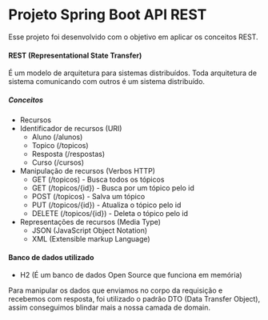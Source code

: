 # Projeto Spring Boot API REST
Esse projeto foi desenvolvido com o objetivo em aplicar os conceitos REST.
#### REST (Representational State Transfer)
É um modelo de arquitetura para sistemas distribuídos. Toda arquitetura de sistema comunicando com outros é um sistema distribuído.
##### Conceitos
- Recursos
- Identificador de recursos (URI)
    * Aluno (/alunos)
    * Topico (/topicos)
    * Resposta (/respostas)
    * Curso (/cursos)
- Manipulação de recursos (Verbos HTTP) 
    * GET (/topicos) - Busca todos os tópicos
    * GET (/topicos/{id}) - Busca por um tópico pelo id
    * POST (/topicos) - Salva um tópico
    * PUT (/topicos/{id}) - Atualiza o tópico pelo id
    * DELETE (/topicos/{id}) - Deleta o tópico pelo id
- Representações de recursos (Media Type)
    * JSON (JavaScript Object Notation)
    * XML (Extensible markup Language)
#### Banco de dados utilizado
- H2 (É um banco de dados Open Source que funciona em memória)

Para manipular os dados que enviamos no corpo da requisição e recebemos com resposta, foi utilizado o padrão DTO (Data Transfer Object), assim conseguimos blindar mais a nossa camada de domain.